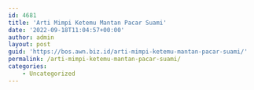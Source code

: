 ```yaml
---
id: 4681
title: 'Arti Mimpi Ketemu Mantan Pacar Suami'
date: '2022-09-18T11:04:57+00:00'
author: admin
layout: post
guid: 'https://bos.awn.biz.id/arti-mimpi-ketemu-mantan-pacar-suami/'
permalink: /arti-mimpi-ketemu-mantan-pacar-suami/
categories:
    - Uncategorized
---
```


